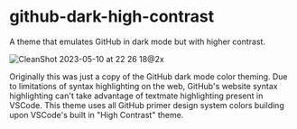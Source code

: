 # github-dark-high-contrast

A theme that emulates GitHub in dark mode but with higher contrast.

![CleanShot 2023-05-10 at 22 26 18@2x](https://github.com/hipstersmoothie/github-dark-high-contrast/assets/1192452/3e3f0293-ac98-4b70-bf6d-ada4c6d27859)

Originally this was just a copy of the GitHub dark mode color theming.
Due to limitations of syntax highlighting on the web, GitHub's website syntax highlighting can't take advantage of textmate highlighting present in VSCode.
This theme uses all GitHub primer design system colors building upon VSCode's built in "High Contrast" theme.

